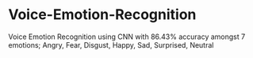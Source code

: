 # Voice-Emotion-Recognition
 Voice Emotion Recognition using CNN with 86.43% accuracy amongst 7 emotions; Angry, Fear, Disgust, Happy, Sad, Surprised, Neutral
